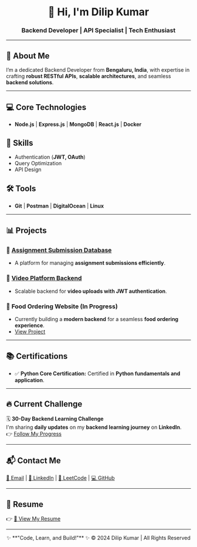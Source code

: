 <!-- Modern GitHub README -->

<div align="center">
  <h1>👋 Hi, I'm Dilip Kumar</h1>
  <h3>Backend Developer | API Specialist | Tech Enthusiast</h3>
</div>

---

## 🚀 **About Me**
I’m a dedicated Backend Developer from **Bengaluru, India**, with expertise in crafting **robust RESTful APIs**, **scalable architectures**, and seamless **backend solutions**.

---

## 💻 **Core Technologies**
- **Node.js** | **Express.js** | **MongoDB** | **React.js** | **Docker**

## 🔑 **Skills**
- Authentication (**JWT, OAuth**)  
- Query Optimization  
- API Design  

## 🛠️ **Tools**
- **Git** | **Postman** | **DigitalOcean** | **Linux**

---

## 📊 **Projects**
### 📌 [Assignment Submission Database](https://github.com/dkconnect10/AssignmentSubmissionDB)
- A platform for managing **assignment submissions efficiently**.

### 📌 [Video Platform Backend](https://github.com/dkconnect10/Video-Platform-Backend-)
- Scalable backend for **video uploads with JWT authentication**.

### 🍔 **Food Ordering Website (In Progress)**
- Currently building a **modern backend** for a seamless **food ordering experience**.  
- [View Project](https://github.com/dkconnect10/Food-Ordering-Backend)

---

## 📚 **Certifications**
- ✅ **Python Core Certification:** Certified in **Python fundamentals and application**.

---

## 🔥 **Current Challenge**
🗓️ **30-Day Backend Learning Challenge**  
I'm sharing **daily updates** on my **backend learning journey** on **LinkedIn**.  
👉 [Follow My Progress](https://www.linkedin.com/in/dilip-kumar-411a55320/)

---

## 📬 **Contact Me**
[📧 Email](mailto:dilipkumarconnect@gmail.com) | [🔗 LinkedIn](https://www.linkedin.com/in/dilip-kumar-411a55320/) | [🧠 LeetCode](https://leetcode.com/u/dkconnect10/) | [💻 GitHub](https://github.com/dkconnect10)

---

## 📄 **Resume**
👉 [📑 View My Resume](https://github.com/dkconnect10/-Certification/blob/main/Dilip.Kumar-Resume.pdf)

---

<div align="center">
✨ **"Code, Learn, and Build!"** ✨  
© 2024 Dilip Kumar | All Rights Reserved
</div>

